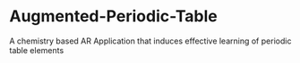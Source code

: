 # Augmented-Periodic-Table
A chemistry based AR Application that induces effective learning of periodic table elements
